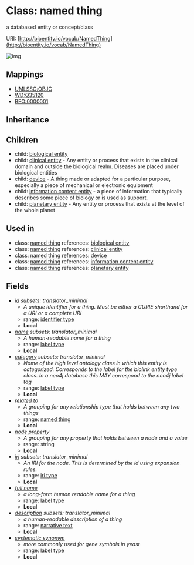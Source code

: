 # Class: named thing


a databased entity or concept/class

URI: [http://bioentity.io/vocab/NamedThing](http://bioentity.io/vocab/NamedThing)

![img](http://yuml.me/diagram/nofunky;dir:TB/class/\[NamedThing|id:identifier_type%20%3F;name:label_type%20%3F;category:label_type%20%3F;node_property:string%20%3F;iri:iri_type%20%3F;full_name:label_type%20%3F;description:narrative_text%20%3F;systematic_synonym:label_type%20%3F]^-\[BiologicalEntity],%20\[NamedThing]^-\[ClinicalEntity],%20\[NamedThing]^-\[Device],%20\[NamedThing]^-\[InformationContentEntity],%20\[NamedThing]^-\[PlanetaryEntity],%20\[NamedThing]-%20related%20to%20%3F>\[NamedThing])
## Mappings

 * [UMLSSG:OBJC](http://purl.obolibrary.org/obo/UMLSSG_OBJC)
 * [WD:Q35120](http://purl.obolibrary.org/obo/WD_Q35120)
 * [BFO:0000001](http://purl.obolibrary.org/obo/BFO_0000001)
## Inheritance

## Children

 *  child: [biological entity](BiologicalEntity.md)
 *  child: [clinical entity](ClinicalEntity.md) - Any entity or process that exists in the clinical domain and outside the biological realm. Diseases are placed under biological entities
 *  child: [device](Device.md) - A thing made or adapted for a particular purpose, especially a piece of mechanical or electronic equipment
 *  child: [information content entity](InformationContentEntity.md) - a piece of information that typically describes some piece of biology or is used as support.
 *  child: [planetary entity](PlanetaryEntity.md) - Any entity or process that exists at the level of the whole planet
## Used in

 *  class: [named thing](NamedThing.md) references: [biological entity](BiologicalEntity.md)
 *  class: [named thing](NamedThing.md) references: [clinical entity](ClinicalEntity.md)
 *  class: [named thing](NamedThing.md) references: [device](Device.md)
 *  class: [named thing](NamedThing.md) references: [information content entity](InformationContentEntity.md)
 *  class: [named thing](NamedThing.md) references: [planetary entity](PlanetaryEntity.md)
## Fields

 * _[id](id.md) *subsets: translator_minimal*_
    * _A unique identifier for a thing. Must be either a CURIE shorthand for a URI or a complete URI_
    * range: [identifier type](IdentifierType.md)
    * __Local__
 * _[name](name.md) *subsets: translator_minimal*_
    * _A human-readable name for a thing_
    * range: [label type](LabelType.md)
    * __Local__
 * _[category](category.md) *subsets: translator_minimal*_
    * _Name of the high level ontology class in which this entity is categorized. Corresponds to the label for the biolink entity type class. In a neo4j database this MAY correspond to the neo4j label tag_
    * range: [label type](LabelType.md)
    * __Local__
 * _[related to](related_to.md)_
    * _A grouping for any relationship type that holds between any two things_
    * range: [named thing](NamedThing.md)
    * __Local__
 * _[node property](node_property.md)_
    * _A grouping for any property that holds between a node and a value_
    * range: string
    * __Local__
 * _[iri](iri.md) *subsets: translator_minimal*_
    * _An IRI for the node. This is determined by the id using expansion rules._
    * range: [iri type](IriType.md)
    * __Local__
 * _[full name](full_name.md)_
    * _a long-form human readable name for a thing_
    * range: [label type](LabelType.md)
    * __Local__
 * _[description](description.md) *subsets: translator_minimal*_
    * _a human-readable description of a thing_
    * range: [narrative text](NarrativeText.md)
    * __Local__
 * _[systematic synonym](systematic_synonym.md)_
    * _more commonly used for gene symbols in yeast_
    * range: [label type](LabelType.md)
    * __Local__
